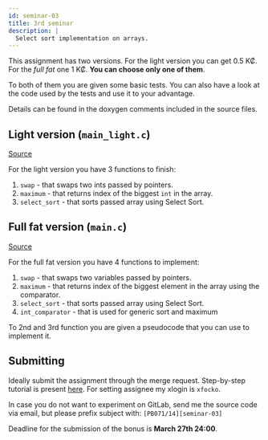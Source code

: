 ```yaml
---
id: seminar-03
title: 3rd seminar
description: |
  Select sort implementation on arrays.
---
```


This assignment has two versions. For the light version you can get 0.5 K₡. For
the _full fat_ one 1 K₡. **You can choose only one of them**.

To both of them you are given some basic tests. You can also have a look at the
code used by the tests and use it to your advantage.

Details can be found in the doxygen comments included in the source files.

## Light version (`main_light.c`)

[Source](pathname:///files/pb071/bonuses/03/main_light.c)

For the light version you have 3 functions to finish:

1. `swap` - that swaps two ints passed by pointers.
2. `maximum` - that returns index of the biggest `int` in the array.
3. `select_sort` - that sorts passed array using Select Sort.

## Full fat version (`main.c`)

[Source](pathname:///files/pb071/bonuses/03/main.c)

For the full fat version you have 4 functions to implement:

1. `swap` - that swaps two variables passed by pointers.
2. `maximum` - that returns index of the biggest element in the array using the
   comparator.
3. `select_sort` - that sorts passed array using Select Sort.
4. `int_comparator` - that is used for generic sort and maximum

To 2nd and 3rd function you are given a pseudocode that you can use to implement
it.

## Submitting

Ideally submit the assignment through the merge request. Step-by-step tutorial is
present [here](../mr). For setting assignee my xlogin is `xfocko`.

In case you do not want to experiment on GitLab, send me the source code via email,
but please prefix subject with: `[PB071/14][seminar-03]`

Deadline for the submission of the bonus is **March 27th 24:00**.
